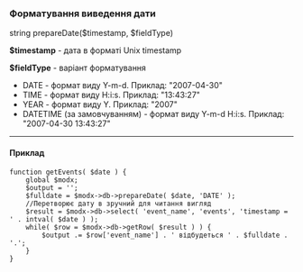 ### Форматування виведення дати

string prepareDate($timestamp, $fieldType)

**$timestamp** - дата в форматі Unix timestamp

**$fieldType** - варіант форматування

+ DATE - формат виду Y-m-d. Приклад: "2007-04-30"
+ TIME - формат виду H:i:s. Приклад: "13:43:27"
+ YEAR - формат виду Y. Приклад: "2007"
+ DATETIME (за замовчуванням) - формат виду Y-m-d H:i:s. Приклад: "2007-04-30 13:43:27"

***

#### Приклад

	function getEvents( $date ) {  
		global $modx;  
		$output = '';  
		$fulldate = $modx->db->prepareDate( $date, 'DATE' );		
		//Перетворює дату в зручний для читання вигляд
		$result = $modx->db->select( 'event_name', 'events', 'timestamp = ' . intval( $date ) );  
		while( $row = $modx->db->getRow( $result ) ) {  
			$output .= $row['event_name'] . ' відбудеться ' . $fulldate . '.';  
		}  
	}